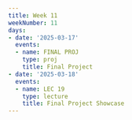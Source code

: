 ```yaml
---
title: Week 11
weekNumber: 11
days:
- date: '2025-03-17'
  events:
  - name: FINAL PROJ
    type: proj
    title: Final Project
- date: '2025-03-18'
  events:
  - name: LEC 19
    type: lecture
    title: Final Project Showcase
---
```


